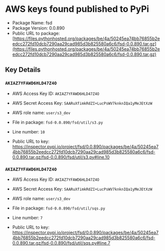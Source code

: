 # AWS keys found published to PyPi

* Package Name: fsd
* Package Version: 0.0.890
* Public URL to package: [https://files.pythonhosted.org/packages/be/4a/50245ea74bb76855b2eedcc272fd10dcb7290aa29cad985d3b825580a6c6/fsd-0.0.890.tar.gz](https://files.pythonhosted.org/packages/be/4a/50245ea74bb76855b2eedcc272fd10dcb7290aa29cad985d3b825580a6c6/fsd-0.0.890.tar.gz)

## Key Details

### `AKIAZ7YFAWD6HLD47Z4O`

* AWS Access Key ID: `AKIAZ7YFAWD6HLD47Z4O`
* AWS Secret Access Key: `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` 
* AWS role name: `user/s3_dev`
* File in package: `fsd-0.0.890/fsd/util/s3.py`
* Line number: `10`

* Public URL to key: https://inspector.pypi.io/project/fsd/0.0.890/packages/be/4a/50245ea74bb76855b2eedcc272fd10dcb7290aa29cad985d3b825580a6c6/fsd-0.0.890.tar.gz/fsd-0.0.890/fsd/util/s3.py#line.10



### `AKIAZ7YFAWD6HLD47Z4O`

* AWS Access Key ID: `AKIAZ7YFAWD6HLD47Z4O`
* AWS Secret Access Key: `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` 
* AWS role name: `user/s3_dev`
* File in package: `fsd-0.0.890/fsd/util/sqs.py`
* Line number: `7`

* Public URL to key: https://inspector.pypi.io/project/fsd/0.0.890/packages/be/4a/50245ea74bb76855b2eedcc272fd10dcb7290aa29cad985d3b825580a6c6/fsd-0.0.890.tar.gz/fsd-0.0.890/fsd/util/sqs.py#line.7



